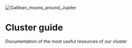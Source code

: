 
![Galilean_moons_around_Jupiter](https://user-images.githubusercontent.com/60739184/162484342-2aa465bf-3c5b-49be-830e-9ec58d8d87ef.gif)

# Cluster guide

Documentation of the most useful resources of our cluster


